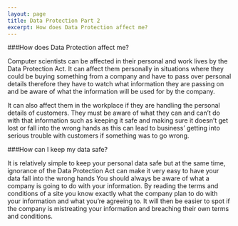 ```yaml
---
layout: page
title: Data Protection Part 2
excerpt: How does Data Protection affect me?
---
```


###How does Data Protection affect me?

Computer scientists can be affected in their personal and work lives by the Data Protection Act. It can affect them personally in situations where they could be buying something from a company and have to pass over personal details therefore they have to watch what information they are passing on and be aware of what the information will be used for by the company.

It can also affect them in the workplace if they are handling the personal details of customers. They must be aware of what they can and can’t do with that information such as keeping it safe and making sure it doesn’t get lost or fall into the wrong hands as this can lead to business’ getting into serious trouble with customers if something was to go wrong.

###How can I keep my data safe?

It is relatively simple to keep your personal data safe but at the same time, ignorance of the Data Protection Act can make it very easy to have your data fall into the wrong hands You should always be aware of what a company is going to do with your information. By reading the terms and conditions of a site you know exactly what the company plan to do with your information and what you’re agreeing to. It will then be easier to spot if the company is mistreating your information and breaching their own terms and conditions.
